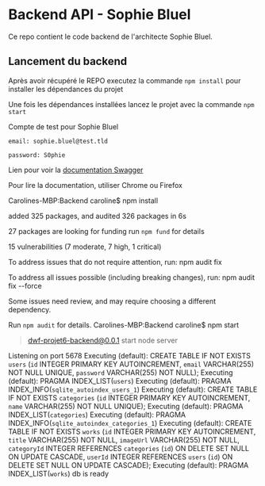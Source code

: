 # Backend API - Sophie Bluel

Ce repo contient le code backend de l'architecte Sophie Bluel. 

## Lancement du backend

Après avoir récupéré le REPO executez la commande `npm install` pour installer les dépendances du projet

Une fois les dépendances installées lancez le projet avec la commande `npm start`

Compte de test pour Sophie Bluel

```
email: sophie.bluel@test.tld

password: S0phie 
```
Lien pour voir la
[documentation Swagger](http://localhost:5678/api-docs/)

Pour lire la documentation, utiliser Chrome ou Firefox






Carolines-MBP:Backend caroline$ npm install

added 325 packages, and audited 326 packages in 6s

27 packages are looking for funding
  run `npm fund` for details

15 vulnerabilities (7 moderate, 7 high, 1 critical)

To address issues that do not require attention, run:
  npm audit fix

To address all issues possible (including breaking changes), run:
  npm audit fix --force

Some issues need review, and may require choosing
a different dependency.

Run `npm audit` for details.
Carolines-MBP:Backend caroline$ npm start

> dwf-projet6-backend@0.0.1 start
> node server

Listening on port 5678
Executing (default): CREATE TABLE IF NOT EXISTS `users` (`id` INTEGER PRIMARY KEY AUTOINCREMENT, `email` VARCHAR(255) NOT NULL UNIQUE, `password` VARCHAR(255) NOT NULL);
Executing (default): PRAGMA INDEX_LIST(`users`)
Executing (default): PRAGMA INDEX_INFO(`sqlite_autoindex_users_1`)
Executing (default): CREATE TABLE IF NOT EXISTS `categories` (`id` INTEGER PRIMARY KEY AUTOINCREMENT, `name` VARCHAR(255) NOT NULL UNIQUE);
Executing (default): PRAGMA INDEX_LIST(`categories`)
Executing (default): PRAGMA INDEX_INFO(`sqlite_autoindex_categories_1`)
Executing (default): CREATE TABLE IF NOT EXISTS `works` (`id` INTEGER PRIMARY KEY AUTOINCREMENT, `title` VARCHAR(255) NOT NULL, `imageUrl` VARCHAR(255) NOT NULL, `categoryId` INTEGER REFERENCES `categories` (`id`) ON DELETE SET NULL ON UPDATE CASCADE, `userId` INTEGER REFERENCES `users` (`id`) ON DELETE SET NULL ON UPDATE CASCADE);
Executing (default): PRAGMA INDEX_LIST(`works`)
db is ready


